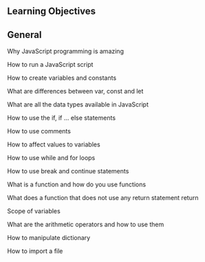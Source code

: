 ## Learning Objectives

## General

Why JavaScript programming is amazing

How to run a JavaScript script

How to create variables and constants

What are differences between var, const and let

What are all the data types available in JavaScript

How to use the if, if ... else statements

How to use comments

How to affect values to variables

How to use while and for loops

How to use break and continue statements

What is a function and how do you use functions

What does a function that does not use any return statement return

Scope of variables

What are the arithmetic operators and how to use them

How to manipulate dictionary

How to import a file
